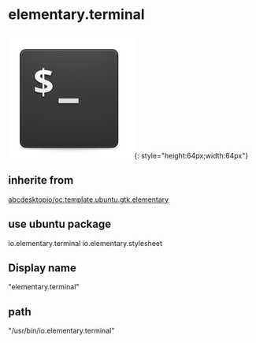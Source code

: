 # elementary.terminal
![pantheon-terminal-icons.svg](/applications/icons/pantheon-terminal-icons.svg){: style="height:64px;width:64px"}
## inherite from
[abcdesktopio/oc.template.ubuntu.gtk.elementary](abcdesktopio/oc.template.ubuntu.gtk.elementary.md)
## use ubuntu package
io.elementary.terminal io.elementary.stylesheet
## Display name
"elementary.terminal"
## path
"/usr/bin/io.elementary.terminal"

